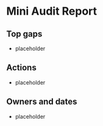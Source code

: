 # Mini Audit Report
## Top gaps
- placeholder
## Actions
- placeholder
## Owners and dates
- placeholder
